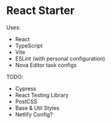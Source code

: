 # React Starter

Uses:
- React
- TypeScript
- Vite
- ESLint (with personal configuration)
- Nova Editor task configs

TODO:
- Cypress
- React Testing Library
- PostCSS
- Base & Util Styles
- Netlify Config?
